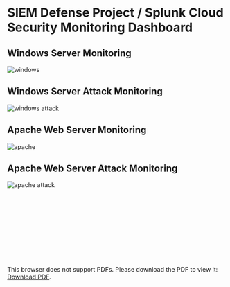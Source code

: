 # SIEM Defense Project / Splunk Cloud Security Monitoring Dashboard

## Windows Server Monitoring
![windows](https://user-images.githubusercontent.com/30205154/188000864-0d3347ae-5ed1-4282-93de-224fd9c1bb0f.png)

## Windows Server Attack Monitoring
![windows attack](https://user-images.githubusercontent.com/30205154/188000929-eee3a180-f26e-4b3b-819a-2cef679a30a2.png)

## Apache Web Server Monitoring
![apache](https://user-images.githubusercontent.com/30205154/188000982-87bc8ae7-4847-4c4d-b6c2-e2d7abd3bbcd.png)

## Apache Web Server Attack Monitoring
![apache attack](https://user-images.githubusercontent.com/30205154/188000987-2559dae1-ed53-4e50-a5b8-76ec20820e3d.png)

<object data="https://github.com/ngc1514/splunk-security-monitoring-dashboard/blob/main/SIEM%20Defensive%20Security_%20Splunk%20Slides.pdf" type="application/pdf" width="700px" height="700px">
    <embed src="https://github.com/ngc1514/splunk-security-monitoring-dashboard/blob/main/SIEM%20Defensive%20Security_%20Splunk%20Slides.pdf">
        <p>This browser does not support PDFs. Please download the PDF to view it: <a href="http://yoursite.com/the.pdf">Download PDF</a>.</p>
    </embed>
</object>
